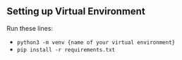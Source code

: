 ## Setting up Virtual Environment
Run these lines:
- `python3 -m venv {name of your virtual environment}`
- `pip install -r requirements.txt`
